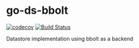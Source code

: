 # go-ds-bbolt

[![codecov](https://codecov.io/gh/RTradeLtd/go-ds-bbolt/branch/master/graph/badge.svg)](https://codecov.io/gh/RTradeLtd/go-ds-bbolt) [![Build Status](https://travis-ci.com/RTradeLtd/go-ds-bbolt.svg?branch=master)](https://travis-ci.com/RTradeLtd/go-ds-bbolt)

Datastore implementation  using bbolt as a backend

